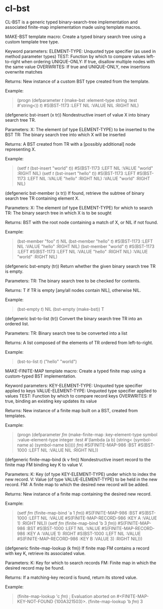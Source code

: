 # cl-bst

CL-BST is a generic typed binary-search-tree implementation and
associated finite-map implementation made using template macros.

MAKE-BST template macro:
Create a typed binary search tree using a custom template tree type.

 Keyword parameters:
   ELEMENT-TYPE: Unquoted type specifier (as used in method parameter types)
   TEST: Function by which to compare values left-to-right when ordering
   UNIQUE-ONLY: If true, disallow multiple nodes with the same value
   OVERWRITES: If true and UNIQUE-ONLY, new insertions overwrite matches

 Returns:
   New instance of a custom BST type created from the template.

 Example:
  > (progn 
      (defparameter *t* (make-bst :element-type string :test #'string<)) 
      *t*)
  #S(BST-1173 :LEFT NIL :VALUE NIL :RIGHT NIL)

(defgeneric bst-insert (x tr))
Nondestructive insert of value X into binary search tree TR.

 Parameters:
   X: The element (of type ELEMENT-TYPE) to be inserted to the BST
   TR: The binary search tree into which X will be inserted

 Returns:
   A BST created from TR with a [possibly additional] node representing X.

 Example:
  > (setf *t* (bst-insert "world" *t*))
  #S(BST-1173 :LEFT NIL :VALUE "world" :RIGHT NIL)
  > (setf *t* (bst-insert "hello" *t*))
  #S(BST-1173
     :LEFT #S(BST-1173 :LEFT NIL :VALUE "hello" :RIGHT NIL)
     :VALUE "world"
     :RIGHT NIL)

(defgeneric bst-member (x tr))
If found, retrieve the subtree of binary search tree TR containing element X.

 Parameters:
   X: The element (of type ELEMENT-TYPE) for which to search
   TR: The binary search tree in which X is to be sought

 Returns:
   BST with the root node containing a match of X, or NIL if not found.

 Example:
  > (bst-member "foo" *t*)
  NIL
  > (bst-member "hello" *t*)
  #S(BST-1173 :LEFT NIL :VALUE "hello" :RIGHT NIL)
  > (bst-member "world" *t*)
  #S(BST-1173
     :LEFT #S(BST-1173 :LEFT NIL :VALUE "hello" :RIGHT NIL)
     :VALUE "world"
     :RIGHT NIL)

(defgeneric bst-empty (tr))
Return whether the given binary search tree TR is empty.

 Parameters:
   TR: The binary search tree to be checked for contents.

 Returns:
   T if TR is empty [any/all nodes contain NIL], otherwise NIL.

 Example:
  > (bst-empty *t*)
  NIL
  > (bst-empty (make-bst))
  T

(defgeneric bst-to-list (tr))
Convert the binary search tree TR into an ordered list.

 Parameters:
   TR: Binary search tree to be converted into a list

 Returns:
   A list composed of the elements of TR ordered from left-to-right.

 Example:
  > (bst-to-list *t*)
  ("hello" "world")

MAKE-FINITE-MAP template macro:
Create a typed finite map using a custom-typed BST implementation.

 Keyword parameters:
   KEY-ELEMENT-TYPE: Unquoted type specifier applied to keys
   VALUE-ELEMENT-TYPE: Unquoted type specifier applied to values
   TEST: Function by which to compare record keys
   OVERWRITES: If true, binding an existing key updates its value

 Returns:
   New instance of a finite map built on a BST, created from templates.

 Example:
  > (progn
      (defparameter *fm* (make-finite-map
                           :key-element-type symbol
                           :value-element-type integer
                           :test #'(lambda (a b)
                                     (string< (symbol-name a)
                                              (symbol-name b)))))
      *fm*)
  #S(FINITE-MAP-986 :BST #S(BST-1000 :LEFT NIL :VALUE NIL :RIGHT NIL))

(defgeneric finite-map-bind (k v fm))
Nondestructive insert record to the finite map FM binding key K to value V.

 Parameters:
   K: Key (of type KEY-ELEMENT-TYPE) under which to index the new record.
   V: Value (of type VALUE-ELEMENT-TYPE) to be held in the new record.
   FM: A finite map to which the desired new record will be added.

 Returns:
   New instance of a finite map containing the desired new record.

 Example:
   > (setf *fm* (finite-map-bind 'a 1 *fm*))
   #S(FINITE-MAP-986
      :BST #S(BST-1000
              :LEFT NIL
              :VALUE #S(FINITE-MAP-RECORD-986 :KEY A :VALUE 1)
              :RIGHT NIL))
   > (setf *fm* (finite-map-bind 'b 3 *fm*))
   #S(FINITE-MAP-986
      :BST #S(BST-1000
              :LEFT NIL
              :VALUE #S(FINITE-MAP-RECORD-986 :KEY A :VALUE 1)
              :RIGHT #S(BST-1000
                        :LEFT NIL
                        :VALUE #S(FINITE-MAP-RECORD-986 :KEY B :VALUE 3)
                        :RIGHT NIL)))

(defgeneric finite-map-lookup (k fm))
If finite map FM contains a record with key K, retrieve its associated value.

 Parameters:
   K: Key for which to search records
   FM: Finite map in which the desired record may be found.

 Returns:
   If a matching-key record is found, return its stored value.

 Example:
  > (finite-map-lookup 'c *fm*)
  ; Evaluation aborted on #<FINITE-MAP-KEY-NOT-FOUND {100A321503}>.
  > (finite-map-lookup 'b *fm*)
  3

